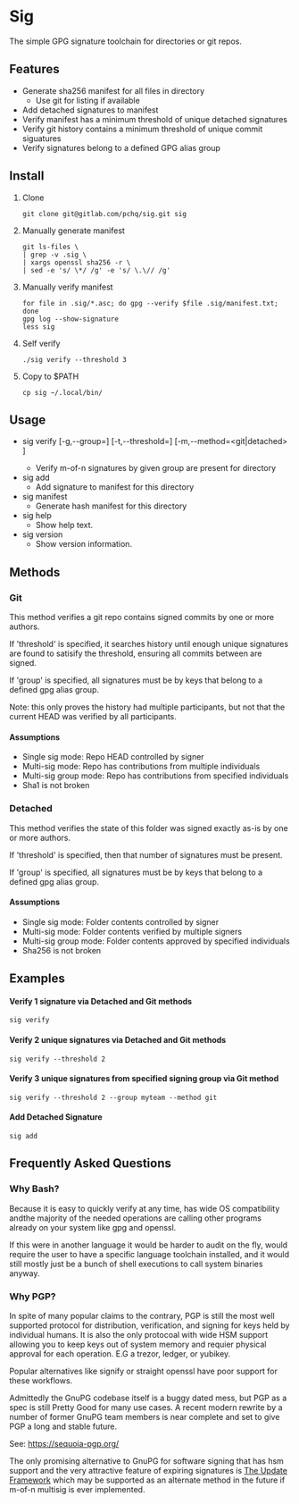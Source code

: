# Sig #

The simple GPG signature toolchain for directories or git repos.

## Features

  * Generate sha256 manifest for all files in directory
    * Use git for listing if available
  * Add detached signatures to manifest
  * Verify manifest has a minimum threshold of unique detached signatures
  * Verify git history contains a minimum threshold of unique commit siguatures
  * Verify signatures belong to a defined GPG alias group

## Install

  1. Clone

      ```
      git clone git@gitlab.com/pchq/sig.git sig
      ```

  2. Manually generate manifest

      ```
      git ls-files \
      | grep -v .sig \
      | xargs openssl sha256 -r \
      | sed -e 's/ \*/ /g' -e 's/ \.\// /g'
      ```

  3. Manually verify manifest

      ```
      for file in .sig/*.asc; do gpg --verify $file .sig/manifest.txt; done
      gpg log --show-signature
      less sig
      ```

  4. Self verify

      ```
      ./sig verify --threshold 3
      ```

  5. Copy to $PATH

      ```
      cp sig ~/.local/bin/
      ```

## Usage

* sig verify [-g,--group=<group>] [-t,--threshold=<N>] [-m,--method=<git|detached> ]
  * Verify m-of-n signatures by given group are present for directory
* sig add
  * Add signature to manifest for this directory
* sig manifest
  * Generate hash manifest for this directory
* sig help
  * Show help text.
* sig version
  * Show version information.

## Methods

### Git

This method verifies a git repo contains signed commits by one or more authors.

If 'threshold' is specified, it searches history until enough unique signatures
are found to satisify the threshold, ensuring all commits between are signed.

If 'group' is specified, all signatures must be by keys that belong to a
defined gpg alias group.

Note: this only proves the history had multiple participants, but not that
the current HEAD was verified by all participants.

#### Assumptions
  - Single sig mode: Repo HEAD controlled by signer
  - Multi-sig mode: Repo has contributions from multiple individuals
  - Multi-sig group mode: Repo has contributions from specified individuals
  - Sha1 is not broken

### Detached

This method verifies the state of this folder was signed exactly as-is by one
or more authors.

If 'threshold' is specified, then that number of signatures must be present.

If 'group' is specified, all signatures must be by keys that belong to a
defined gpg alias group.

#### Assumptions
  - Single sig mode: Folder contents controlled by signer
  - Multi-sig mode: Folder contents verified by multiple signers
  - Multi-sig group mode: Folder contents approved by specified individuals
  - Sha256 is not broken

## Examples

#### Verify 1 signature via Detached and Git methods

```
sig verify
```

#### Verify 2 unique signatures via Detached and Git methods

```
sig verify --threshold 2
```

#### Verify 3 unique signatures from specified signing group via Git method

```
sig verify --threshold 2 --group myteam --method git
```

#### Add Detached Signature

```
sig add
```

## Frequently Asked Questions

### Why Bash?

Because it is easy to quickly verify at any time, has wide OS compatibility andthe majority of the needed operations are calling other programs already on
your system like gpg and openssl.

If this were in another language it would be harder to audit on the fly, would
require the user to have a specific language toolchain installed, and it would
still mostly just be a bunch of shell executions to call system binaries
anyway.

### Why PGP?

In spite of many popular claims to the contrary, PGP is still the most well
supported protocol for distribution, verification, and signing for keys held
by individual humans. It is also the only protocoal with wide HSM support
allowing you to keep keys out of system memory and requier physical approval
for each operation. E.G a trezor, ledger, or yubikey.

Popular alternatives like signify or straight openssl have poor support for
these workflows.

Admittedly the GnuPG codebase itself is a buggy dated mess, but PGP as a spec
is still Pretty Good for many use cases. A recent modern rewrite by a number
of former GnuPG team members is near complete and set to give PGP a long and
stable future.

See: https://sequoia-pgp.org/

The only promising alternative to GnuPG for software signing that has hsm
support and the very attractive feature of expiring signatures is [The Update Framework](https://theupdateframework.io) which may be supported as an alternate
method in the future if m-of-n multisig is ever implemented.
